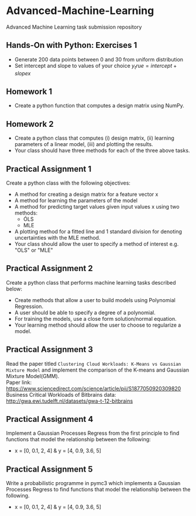 # Advanced-Machine-Learning
Advanced Machine Learning task submission repository

## Hands-On with Python: Exercises 1 
- Generate 200 data points between 0 and 30 from uniform distribution
- Set intercept and slope to values of your choice $`y_true = intercept + slope x`$


## Homework 1
- Create a python function that computes a design matrix using NumPy.

## Homework 2
- Create a python class that computes (i) design matrix, (ii) learning parameters of a linear model, (iii) and plotting the results.
- Your class should have three methods for each of the three above tasks. 

## Practical Assignment 1
Create a python class with the following objectives: <br>
- A method for creating a design matrix for a feature vector x
- A method for learning the parameters of the model
- A method for predicting target values given input values x using two methods:
    - ÓLS
    - MLE
 - A plotting method for a fitted line and 1 standard division for denoting uncertainties with the MLE method.
 - Your class should allow the user to specify a method of interest e.g. "OLS" or "MLE"

## Practical Assignment 2
Create a python class that performs machine learning tasks described below: <br>
- Create methods that allow a user to build models using Polynomial Regression.
- A user should be able to specify a degree of a polynomial.
- For training the models, use a close form solution/normal equation. 
- Your learning method should allow the user to choose to regularize a model.

## Practical Assignment 3
Read the paper titled `Clustering Cloud Workloads: K-Means vs Gaussian Mixture Model` and implement the comparison of the K-means and Gaussian Mixture Model(GMM). <br>
Paper link: https://www.sciencedirect.com/science/article/pii/S1877050920309820 <br>
Business Critical Workloads of Bitbrains data: http://gwa.ewi.tudelft.nl/datasets/gwa-t-12-bitbrains

## Practical Assignment 4
Implement a Gaussian Processes Regress from the first principle to find functions that model the relationship between the following:<br>
- x = [0, 0.1, 2, 4] & y = [4, 0.9, 3.6, 5]

## Practical Assignment 5
Write a probabilistic programme in pymc3 which implements a Gaussian Processes Regress to find functions that model the relationship between the following.<br>
- x = [0, 0.1, 2, 4] & y = [4, 0.9, 3.6, 5]




